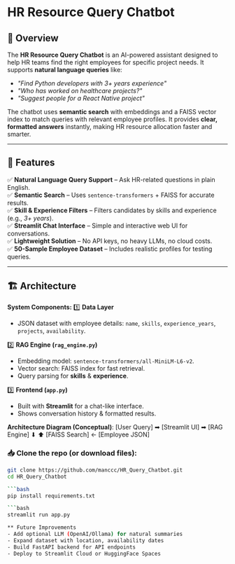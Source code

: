 # HR Resource Query Chatbot

## 📌 Overview
The **HR Resource Query Chatbot** is an AI-powered assistant designed to help HR teams find the right employees for specific project needs. It supports **natural language queries** like:  
- _"Find Python developers with 3+ years experience"_  
- _"Who has worked on healthcare projects?"_  
- _"Suggest people for a React Native project"_  

The chatbot uses **semantic search** with embeddings and a FAISS vector index to match queries with relevant employee profiles. It provides **clear, formatted answers** instantly, making HR resource allocation faster and smarter.

---

## 🚀 Features
✅ **Natural Language Query Support** – Ask HR-related questions in plain English.  
✅ **Semantic Search** – Uses `sentence-transformers` + FAISS for accurate results.  
✅ **Skill & Experience Filters** – Filters candidates by skills and experience (e.g., _3+ years_).  
✅ **Streamlit Chat Interface** – Simple and interactive web UI for conversations.  
✅ **Lightweight Solution** – No API keys, no heavy LLMs, no cloud costs.  
✅ **50-Sample Employee Dataset** – Includes realistic profiles for testing queries.  

---

## 🏗 Architecture
**System Components:**
1️⃣ **Data Layer**  
- JSON dataset with employee details: `name`, `skills`, `experience_years`, `projects`, `availability`.

2️⃣ **RAG Engine (`rag_engine.py`)**  
- Embedding model: `sentence-transformers/all-MiniLM-L6-v2`.  
- Vector search: FAISS index for fast retrieval.  
- Query parsing for **skills** & **experience**.

3️⃣ **Frontend (`app.py`)**  
- Built with **Streamlit** for a chat-like interface.  
- Shows conversation history & formatted results.

**Architecture Diagram (Conceptual)**:
[User Query] ➡ [Streamlit UI] ➡ [RAG Engine]
⬇ ⬆
[FAISS Search] ← [Employee JSON]

### 📥 Clone the repo (or download files):
```bash
git clone https://github.com/manccc/HR_Query_Chatbot.git
cd HR_Query_Chatbot

```bash
pip install requirements.txt

```bash
streamlit run app.py

** Future Improvements
- Add optional LLM (OpenAI/Ollama) for natural summaries
- Expand dataset with location, availability dates
- Build FastAPI backend for API endpoints
- Deploy to Streamlit Cloud or HuggingFace Spaces

